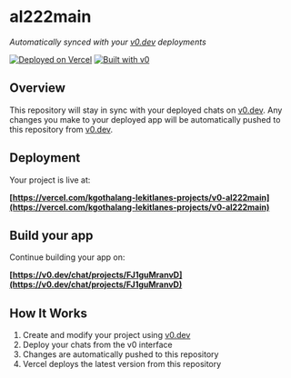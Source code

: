# al222main

*Automatically synced with your [v0.dev](https://v0.dev) deployments*

[![Deployed on Vercel](https://img.shields.io/badge/Deployed%20on-Vercel-black?style=for-the-badge&logo=vercel)](https://vercel.com/kgothalang-lekitlanes-projects/v0-al222main)
[![Built with v0](https://img.shields.io/badge/Built%20with-v0.dev-black?style=for-the-badge)](https://v0.dev/chat/projects/FJ1guMranvD)

## Overview

This repository will stay in sync with your deployed chats on [v0.dev](https://v0.dev).
Any changes you make to your deployed app will be automatically pushed to this repository from [v0.dev](https://v0.dev).

## Deployment

Your project is live at:

**[https://vercel.com/kgothalang-lekitlanes-projects/v0-al222main](https://vercel.com/kgothalang-lekitlanes-projects/v0-al222main)**

## Build your app

Continue building your app on:

**[https://v0.dev/chat/projects/FJ1guMranvD](https://v0.dev/chat/projects/FJ1guMranvD)**

## How It Works

1. Create and modify your project using [v0.dev](https://v0.dev)
2. Deploy your chats from the v0 interface
3. Changes are automatically pushed to this repository
4. Vercel deploys the latest version from this repository